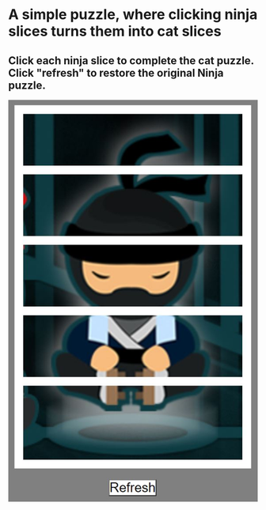 <h1>A simple puzzle, where clicking ninja slices turns them into cat slices</h1>
<h2>Click each ninja slice to complete the cat puzzle. Click "refresh" to restore the original Ninja puzzle.</h2>
<img src = "project_screenshot.JPG">